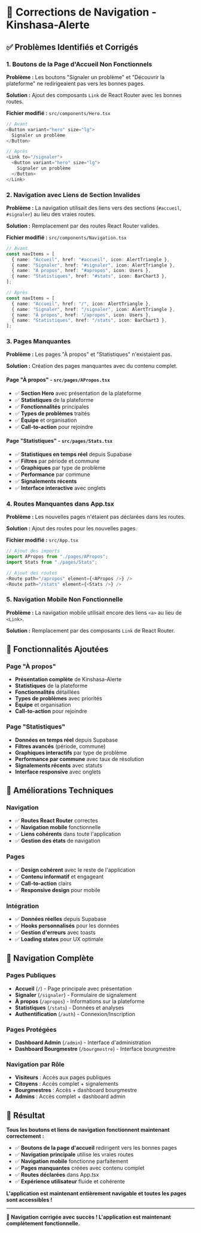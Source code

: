 # 🔧 Corrections de Navigation - Kinshasa-Alerte

## ✅ Problèmes Identifiés et Corrigés

### 1. **Boutons de la Page d'Accueil Non Fonctionnels**

**Problème :** Les boutons "Signaler un problème" et "Découvrir la plateforme" ne redirigeaient pas vers les bonnes pages.

**Solution :** Ajout des composants `Link` de React Router avec les bonnes routes.

**Fichier modifié :** `src/components/Hero.tsx`
```typescript
// Avant
<Button variant="hero" size="lg">
  Signaler un problème
</Button>

// Après
<Link to="/signaler">
  <Button variant="hero" size="lg">
    Signaler un problème
  </Button>
</Link>
```

### 2. **Navigation avec Liens de Section Invalides**

**Problème :** La navigation utilisait des liens vers des sections (`#accueil`, `#signaler`) au lieu des vraies routes.

**Solution :** Remplacement par des routes React Router valides.

**Fichier modifié :** `src/components/Navigation.tsx`
```typescript
// Avant
const navItems = [
  { name: "Accueil", href: "#accueil", icon: AlertTriangle },
  { name: "Signaler", href: "#signaler", icon: AlertTriangle },
  { name: "À propos", href: "#apropos", icon: Users },
  { name: "Statistiques", href: "#stats", icon: BarChart3 },
];

// Après
const navItems = [
  { name: "Accueil", href: "/", icon: AlertTriangle },
  { name: "Signaler", href: "/signaler", icon: AlertTriangle },
  { name: "À propos", href: "/apropos", icon: Users },
  { name: "Statistiques", href: "/stats", icon: BarChart3 },
];
```

### 3. **Pages Manquantes**

**Problème :** Les pages "À propos" et "Statistiques" n'existaient pas.

**Solution :** Création des pages manquantes avec du contenu complet.

#### **Page "À propos"** - `src/pages/APropos.tsx`
- ✅ **Section Hero** avec présentation de la plateforme
- ✅ **Statistiques** de la plateforme
- ✅ **Fonctionnalités** principales
- ✅ **Types de problèmes** traités
- ✅ **Équipe** et organisation
- ✅ **Call-to-action** pour rejoindre

#### **Page "Statistiques"** - `src/pages/Stats.tsx`
- ✅ **Statistiques en temps réel** depuis Supabase
- ✅ **Filtres** par période et commune
- ✅ **Graphiques** par type de problème
- ✅ **Performance** par commune
- ✅ **Signalements récents**
- ✅ **Interface interactive** avec onglets

### 4. **Routes Manquantes dans App.tsx**

**Problème :** Les nouvelles pages n'étaient pas déclarées dans les routes.

**Solution :** Ajout des routes pour les nouvelles pages.

**Fichier modifié :** `src/App.tsx`
```typescript
// Ajout des imports
import APropos from "./pages/APropos";
import Stats from "./pages/Stats";

// Ajout des routes
<Route path="/apropos" element={<APropos />} />
<Route path="/stats" element={<Stats />} />
```

### 5. **Navigation Mobile Non Fonctionnelle**

**Problème :** La navigation mobile utilisait encore des liens `<a>` au lieu de `<Link>`.

**Solution :** Remplacement par des composants `Link` de React Router.

## 🎯 Fonctionnalités Ajoutées

### **Page "À propos"**
- **Présentation complète** de Kinshasa-Alerte
- **Statistiques** de la plateforme
- **Fonctionnalités** détaillées
- **Types de problèmes** avec priorités
- **Équipe** et organisation
- **Call-to-action** pour rejoindre

### **Page "Statistiques"**
- **Données en temps réel** depuis Supabase
- **Filtres avancés** (période, commune)
- **Graphiques interactifs** par type de problème
- **Performance par commune** avec taux de résolution
- **Signalements récents** avec statuts
- **Interface responsive** avec onglets

## 🔧 Améliorations Techniques

### **Navigation**
- ✅ **Routes React Router** correctes
- ✅ **Navigation mobile** fonctionnelle
- ✅ **Liens cohérents** dans toute l'application
- ✅ **Gestion des états** de navigation

### **Pages**
- ✅ **Design cohérent** avec le reste de l'application
- ✅ **Contenu informatif** et engageant
- ✅ **Call-to-action** clairs
- ✅ **Responsive design** pour mobile

### **Intégration**
- ✅ **Données réelles** depuis Supabase
- ✅ **Hooks personnalisés** pour les données
- ✅ **Gestion d'erreurs** avec toasts
- ✅ **Loading states** pour UX optimale

## 📱 Navigation Complète

### **Pages Publiques**
- **Accueil** (`/`) - Page principale avec présentation
- **Signaler** (`/signaler`) - Formulaire de signalement
- **À propos** (`/apropos`) - Informations sur la plateforme
- **Statistiques** (`/stats`) - Données et analyses
- **Authentification** (`/auth`) - Connexion/Inscription

### **Pages Protégées**
- **Dashboard Admin** (`/admin`) - Interface d'administration
- **Dashboard Bourgmestre** (`/bourgmestre`) - Interface bourgmestre

### **Navigation par Rôle**
- **Visiteurs** : Accès aux pages publiques
- **Citoyens** : Accès complet + signalements
- **Bourgmestres** : Accès + dashboard bourgmestre
- **Admins** : Accès complet + dashboard admin

## 🎉 Résultat

**Tous les boutons et liens de navigation fonctionnent maintenant correctement :**

- ✅ **Boutons de la page d'accueil** redirigent vers les bonnes pages
- ✅ **Navigation principale** utilise les vraies routes
- ✅ **Navigation mobile** fonctionne parfaitement
- ✅ **Pages manquantes** créées avec contenu complet
- ✅ **Routes déclarées** dans App.tsx
- ✅ **Expérience utilisateur** fluide et cohérente

**L'application est maintenant entièrement navigable et toutes les pages sont accessibles !**

---

**🎯 Navigation corrigée avec succès ! L'application est maintenant complètement fonctionnelle.** 